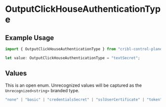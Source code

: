 # OutputClickHouseAuthenticationType

## Example Usage

```typescript
import { OutputClickHouseAuthenticationType } from "cribl-control-plane/models/operations";

let value: OutputClickHouseAuthenticationType = "textSecret";
```

## Values

This is an open enum. Unrecognized values will be captured as the `Unrecognized<string>` branded type.

```typescript
"none" | "basic" | "credentialsSecret" | "sslUserCertificate" | "token" | "textSecret" | "oauth" | Unrecognized<string>
```